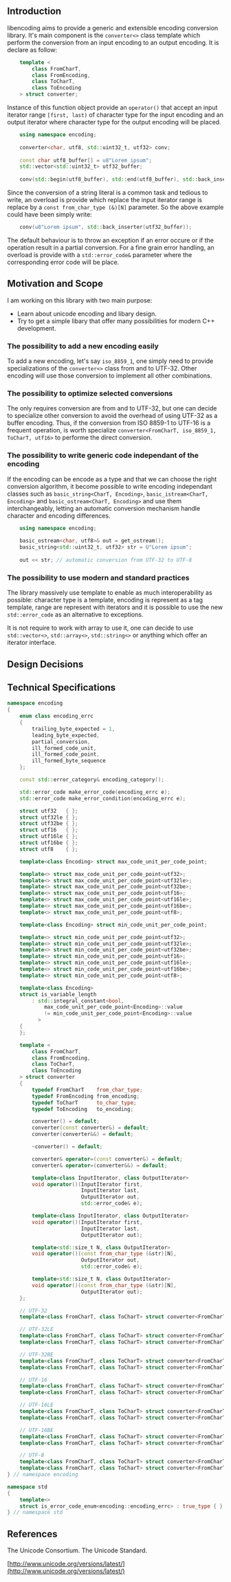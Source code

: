 ## Introduction

libencoding aims to provide a generic and extensible encoding conversion library. It's main component
is the `converter<>` class template which perform the conversion from an input encoding to an output
encoding. It is declare as follow:

```c++
    template <
        class FromCharT,
        class FromEncoding,
        class ToCharT,
        class ToEncoding
    > struct converter;
```

Instance of this function object provide an `operator()` that accept an input iterator range
`[first, last)` of character type for the input encoding and an output iterator where character type
for the output encoding will be placed.

```c++
    using namespace encoding;
    
    converter<char, utf8, std::uint32_t, utf32> conv;
    
    const char utf8_buffer[] = u8"Lorem ipsum";
    std::vector<std::uint32_t> utf32_buffer;
    
    conv(std::begin(utf8_buffer), std::end(utf8_buffer), std::back_inserter(utf32_buffer));
```

Since the conversion of a string literal is a common task and tedious to write, an overload is
provide which replace the input iterator range is replace by a `const from_char_type (&)[N]`
parameter. So the above example could have been simply write:

```c++
    conv(u8"Lorem ipsum", std::back_inserter(utf32_buffer));
```

The default behaviour is to throw an exception if an error occure or if the operation result in a
partial conversion. For a fine grain error handling, an overload is provide with a `std::error_code&`
parameter where the corresponding error code will be place.

## Motivation and Scope

I am working on this library with two main purpose:
- Learn about unicode encoding and libary design.
- Try to get a simple libary that offer many possibilities for modern C++ development.

### The possibility to add a new encoding easily

To add a new encoding, let's say `iso_8859_1`, one simply need to provide specializations of the
`converter<>` class from and to UTF-32. Other encoding will use those conversion to implement all
other combinations.

### The possibility to optimize selected conversions

The only requires conversion are from and to UTF-32, but one can decide to specialize other conversion
to avoid the overhead of using UTF-32 as a buffer encoding. Thus, if the conversion from ISO 8859-1 to
UTF-16 is a frequent operation, is worth specialize `converter<FromCharT, iso_8859_1, ToCharT, utf16>`
to performe the direct conversion.

### The possibility to write generic code independant of the encoding

If the encoding can be encode as a type and that we can choose the right conversion algorithm, it
become possible to write encoding independant classes such as `basic_string<CharT, Encoding>`,
`basic_istream<CharT, Encoding>` and `basic_ostream<CharT, Encoding>` and use them interchangeably,
letting an automatic conversion mechanism handle character and encoding differences.

```c++
    using namespace encoding;
    
    basic_ostream<char, utf8>& out = get_ostream();
    basic_string<std::uint32_t, utf32> str = U"Lorem ipsum";
    
    out << str; // automatic conversion from UTF-32 to UTF-8
```

### The possibility to use modern and standard practices

The library massively use template to enable as much interoperability as possible: character type
is a template, encoding is represent as a tag template, range are represent with iterators and it
is possible to use the new `std::error_code` as an alternative to exceptions.

It is not require to work with array to use it, one can decide to use `std::vector<>`,
`std::array<>`, `std::string<>` or anything which offer an iterator interface.

## Design Decisions

## Technical Specifications

```c++
namespace encoding
{
    enum class encoding_errc
    {
        trailing_byte_expected = 1,
        leading_byte_expected,
        partial_conversion,
        ill_formed_code_unit,
        ill_formed_code_point,
        ill_formed_byte_sequence
    };

    const std::error_category& encoding_category();

    std::error_code make_error_code(encoding_errc e);
    std::error_code make_error_condition(encoding_errc e);

    struct utf32   { };
    struct utf32le { };
    struct utf32be { };
    struct utf16   { };
    struct utf16le { };
    struct utf16be { };
    struct utf8    { };

    template<class Encoding> struct max_code_unit_per_code_point;

    template<> struct max_code_unit_per_code_point<utf32>;
    template<> struct max_code_unit_per_code_point<utf32le>;
    template<> struct max_code_unit_per_code_point<utf32be>;
    template<> struct max_code_unit_per_code_point<utf16>;
    template<> struct max_code_unit_per_code_point<utf16le>;
    template<> struct max_code_unit_per_code_point<utf16be>;
    template<> struct max_code_unit_per_code_point<utf8>;

    template<class Encoding> struct min_code_unit_per_code_point;

    template<> struct min_code_unit_per_code_point<utf32>;
    template<> struct min_code_unit_per_code_point<utf32le>;
    template<> struct min_code_unit_per_code_point<utf32be>;
    template<> struct min_code_unit_per_code_point<utf16>;
    template<> struct min_code_unit_per_code_point<utf16le>;
    template<> struct min_code_unit_per_code_point<utf16be>;
    template<> struct min_code_unit_per_code_point<utf8>;

    template<class Encoding>
    struct is_variable_length
        : std::integral_constant<bool,
            max_code_unit_per_code_point<Encoding>::value
            != min_code_unit_per_code_point<Encoding>::value
          >
    {
    };

    template <
        class FromCharT,
        class FromEncoding,
        class ToCharT,
        class ToEncoding
    > struct converter
    {
        typedef FromCharT    from_char_type;
        typedef FromEncoding from_encoding;
        typedef ToCharT      to_char_type;
        typedef ToEncoding   to_encoding;

        converter() = default;
        converter(const converter&) = default;
        converter(converter&&) = default;

        ~converter() = default;

        converter& operator=(const converter&) = default;
        converter& operator=(converter&&) = default;

        template<class InputIterator, class OutputIterator>
        void operator()(InputIterator first,
                        InputIterator last,
                        OutputIterator out,
                        std::error_code& e);

        template<class InputIterator, class OutputIterator>
        void operator()(InputIterator first,
                        InputIterator last,
                        OutputIterator out);

        template<std::size_t N, class OutputIterator>
        void operator()(const from_char_type (&str)[N],
                        OutputIterator out,
                        std::error_code& e);

        template<std::size_t N, class OutputIterator>
        void operator()(const from_char_type (&str)[N],
                        OutputIterator out);
    };

    // UTF-32
    template<class FromCharT, class ToCharT> struct converter<FromCharT, utf32,   ToCharT, utf32>;

    // UTF-32LE
    template<class FromCharT, class ToCharT> struct converter<FromCharT, utf32,   ToCharT, utf32le>;
    template<class FromCharT, class ToCharT> struct converter<FromCharT, utf32le, ToCharT, utf32>;

    // UTF-32BE
    template<class FromCharT, class ToCharT> struct converter<FromCharT, utf32,   ToCharT, utf32be>;
    template<class FromCharT, class ToCharT> struct converter<FromCharT, utf32be, ToCharT, utf32>;

    // UTF-16
    template<class FromCharT, class ToCharT> struct converter<FromCharT, utf32,   ToCharT, utf16>;
    template<class FromCharT, class ToCharT> struct converter<FromCharT, utf16,   ToCharT, utf32>;

    // UTF-16LE
    template<class FromCharT, class ToCharT> struct converter<FromCharT, utf32,   ToCharT, utf16le>;
    template<class FromCharT, class ToCharT> struct converter<FromCharT, utf16le, ToCharT, utf32>;

    // UTF-16BE
    template<class FromCharT, class ToCharT> struct converter<FromCharT, utf32,   ToCharT, utf16be>;
    template<class FromCharT, class ToCharT> struct converter<FromCharT, utf16be, ToCharT, utf32>;

    // UTF-8
    template<class FromCharT, class ToCharT> struct converter<FromCharT, utf32,   ToCharT, utf8>;
    template<class FromCharT, class ToCharT> struct converter<FromCharT, utf8,    ToCharT, utf32>;
} // namespace encoding

namespace std 
{ 
    template<> 
    struct is_error_code_enum<encoding::encoding_errc> : true_type { }; 
} // namespace std
```

## References

The Unicode Consortium. The Unicode Standard.

[http://www.unicode.org/versions/latest/](http://www.unicode.org/versions/latest/)